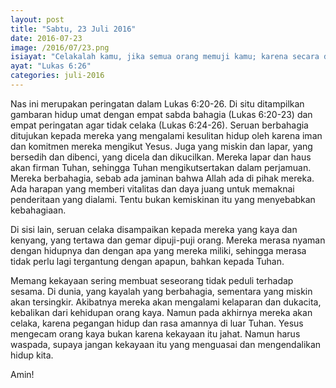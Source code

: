```yaml
---
layout: post
title: "Sabtu, 23 Juli 2016"
date: 2016-07-23
image: /2016/07/23.png
isiayat: "Celakalah kamu, jika semua orang memuji kamu; karena secara demikian juga nenek moyang mereka telah memperlakukan nabi-nabi palsu."
ayat: "Lukas 6:26"
categories: juli-2016
---
```


Nas ini merupakan peringatan dalam Lukas 6:20-26. Di situ ditampilkan gambaran hidup umat dengan empat sabda bahagia (Lukas 6:20-23) dan empat peringatan agar tidak celaka (Lukas 6:24-26). Seruan berbahagia ditujukan kepada mereka yang mengalami kesulitan hidup oleh karena iman dan komitmen mereka mengikut Yesus. Juga yang miskin dan lapar, yang bersedih dan dibenci, yang dicela dan dikucilkan. Mereka lapar dan haus akan firman Tuhan, sehingga Tuhan mengikutsertakan dalam perjamuan. Mereka berbahagia, sebab ada jaminan bahwa Allah ada di pihak mereka. Ada harapan yang memberi vitalitas dan daya juang untuk memaknai penderitaan yang dialami. Tentu bukan kemiskinan itu yang menyebabkan kebahagiaan.

Di sisi lain, seruan celaka disampaikan kepada mereka yang kaya dan kenyang, yang tertawa dan gemar dipuji-puji orang. Mereka merasa nyaman dengan hidupnya dan dengan apa yang mereka miliki, sehingga merasa tidak perlu lagi tergantung dengan apapun, bahkan kepada Tuhan.

Memang kekayaan sering membuat seseorang tidak peduli terhadap sesama. Di dunia, yang kayalah yang berbahagia, sementara yang miskin akan tersingkir. Akibatnya mereka akan mengalami kelaparan dan dukacita, kebalikan dari kehidupan orang kaya. Namun pada akhirnya mereka akan celaka, karena pegangan hidup dan rasa amannya di luar Tuhan. Yesus mengecam orang kaya bukan karena kekayaan itu jahat. Namun harus waspada, supaya jangan kekayaan itu yang menguasai dan mengendalikan hidup kita.

Amin!